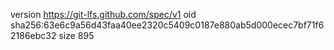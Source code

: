 version https://git-lfs.github.com/spec/v1
oid sha256:63e6c9a56d43faa40ee2320c5409c0187e880ab5d000ecec7bf71f62186ebc32
size 895
